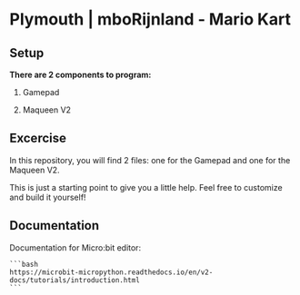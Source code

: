 # Plymouth | mboRijnland - Mario Kart


## Setup

**There are 2 components to program:**

1. Gamepad

2. Maqueen V2


## Excercise

In this repository, you will find 2 files: one for the Gamepad and one for the Maqueen V2.

This is just a starting point to give you a little help. Feel free to customize and build it yourself!


## Documentation

Documentation for Micro:bit editor:

    ```bash
    https://microbit-micropython.readthedocs.io/en/v2-docs/tutorials/introduction.html 
    ```
